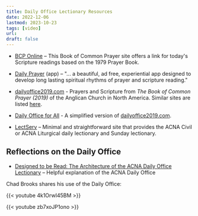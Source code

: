 ```yaml
---
title: Daily Office Lectionary Resources
date: 2022-12-06
lastmod: 2023-10-23
tags: [video]
url:
draft: false
---
```



- [BCP Online](https://www.bookofcommonprayer.net/#/daily_office/today/readings) – This Book of Common Prayer site offers a link for today's Scripture readings based on the 1979 Prayer Book.

- [Daily Prayer](https://www.rethinkme.com) (app) – "... a beautiful, ad free, experiential app designed to develop long lasting spiritual rhythms of prayer and scripture reading."

- [dailyoffice2019.com](https://www.dailyoffice2019.com) - Prayers and Scripture from *The Book of Common Prayer (2019)* of the Anglican Church in North America. Similar sites are listed [here](https://www.dailyoffice2019.com/about).

- [Daily Office for All](https://dailyofficeforall.com/) - A simplified version of [dailyoffice2019.com](https:/www.dailyoffice2019.com).

- [LectServ](https://www.lectserve.com) – Minimal and straightforward site that provides the ACNA Civil or ACNA Liturgical daily lectionary and Sunday lectionary.

## Reflections on the Daily Office

- [Designed to be Read: The Architecture of the ACNA Daily Office Lectionary](https://anglicancompass.com/designed-to-be-read-the-architecture-of-the-acna-daily-office-lectionary/) – Helpful explanation of the ACNA Daily Office


Chad Brooks shares his use of the Daily Office:

{{< youtube 4k1OrwI45BM >}}



{{< youtube zb7xoJP1ono >}}


